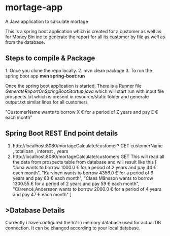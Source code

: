 # mortage-app
A Java application to calculate mortage

This is a spring boot application which is created for a customer as well as for Money Bin inc to generate the report for all its customer by file as well as 
from the database.

<h2>Steps to compile & Package </h2>
1. Once you clone the repo locally.
2. mvn clean package
3.  To run the spring boot app <b>mvn spring-boot:run</b>

Once the spring boot application is started, There is a Runner file <i>GenerateReportOnSpringBootStartup.java</i> which will start run with input file prospects.txt which is present in resource/static folder and generate output.txt similar lines for all customers

"CustomerName wants to borrow X € for a period of Z years and pay E € each month"



<h2>Spring Boot REST End point details</h2>

<ol>
  <li>
http://localhost:8080/mortageCalculate/customer?            GET          customerName , totalloan , interest , years
  </li>
  <li>
    http://localhost:8080/mortageCalculate/customers         GET   
    This will read all the data from prospects table from database and will result like this
    [
    "Juha wants to borrow 1000.0 € for a period of 2 years and pay 44 € each month",
    "Karvinen wants to borrow 4356.0 € for a period of 6 years and pay 63 € each month",
    "Claes Månsson wants to borrow 1300.55 € for a period of 2 years and pay 59 € each month",
    "Clarencé,Andersson wants to borrow 2000.0 € for a period of 4 years and pay 47 € each month"
]
  </li>
  </ol>
 
 <h2>>Database Details </h2>
 Currently i have configured the h2 in memory database used for actual DB connection. It can be changed according to your local database.
